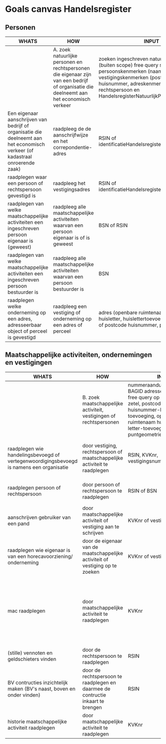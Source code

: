 # Goals canvas Handelsregister

## Personen

| WHATS | HOW | INPUT | OUTPUT | GOALS | STORIES | | | | | | | | | |
|-------|-----|-------|--------|-------|---------|-|-|-|-|-|-|-|-|-|
|       | A. zoek natuurlijke personen en rechtspersonen die eigenaar zijn van een bedrijf of organisatie die deelneemt aan het economisch verkeer | zoeken ingeschreven natuurlijke personen (buiten scope) free query search op persoonskenmerken (naam, zetel) en vestigingskenmerken (postcode huisnummer, adreskenmerken) van rechtspersoon en HandelsregisterNatuurlijkPersoon | rechtspersonen en HandelsregisterNatuurlijkPersonen | identificatie rechtspersoon (RSIN) of HandelsregisterNatuurlijkPersoon identificatie vinden om als padparameter/queryparameter te gebruiken | BUS14 <br /> BUS11 <br /> [#11](../../issues/11) <br /> [#10](../../issues/10) <br /> [#7](../../issues/7) <br /> [#5](../../issues/5) <br /> [#3](../../issues/3) <br /> [#2](../../issues/2) <br /> [#1](../../issues/1)|  |  | |  |    |  |  |  |    |
| Een eigenaar aanschrijven van bedrijf of organisatie die deelneemt aan het economisch verkeer (of kadastraal onroerende zaak)  | raadpleeg de de aanschrijfwijze en het correpondentie-adres                                                                              | RSIN of identificatieHandelsregisterNatuurlijkPersoon                                                                                                                                                                            | aanschrijfwijze en correspondentie-adres van rechtspersoon of handelsRegisterNatuurlijkePersoon                                                                                                                                                                 | eigenaar bedrijf, organisatie of kadastraal onroerende zaak aanschrijven                                                                    | BUS14   | BUS11 | [#11](../../issues/11) | [#10](../../issues/10) | [#7](../../issues/7)  | [#5](../../issues/5)    | [#3](../../issues/3)  | [#2](../../issues/2)  | [#1](../../issues/1) | [#4](../../issues/4) |
| raadplegen waar een persoon of rechtspersoon gevestigd is                                                                      | raadpleeg het vestigingsadres                                                                                                            | RSIN of identificatieHandelsregisterNatuurlijkPersoon                                                                                                                                                                            | vestigingsadres                                                                                                                                                                                                                                                 | raadplegen vestigingsadres van een persoon (om te controleren of iemand belanghebbend is)                                                   | [#1](../../issues/1)      |       |     |     |     |       |     |     |    |    |
| raadplegen van welke maatschappelijke activiteiten een ingeschreven persoon eigenaar is (geweest)                              | raadpleeg alle maatschappelijke activiteiten waarvan een persoon eigenaar is of is geweest                                               | BSN of RSIN                                                                                                                                                                                                                      | maatschappelijke activiteiten waarvan een persoon eigenaar is, of is geweest inclusief juridische vorm                                                                                                                                                          | (overzicht van) maatschappelijke activiteiten vinden waarvan een persoon eigenaar is of is geweest                                          | [#9](../../issues/9)      | [#8](../../issues/8)    | [#2](../../issues/2)  | [#13](../../issues/13) | [#18](../../issues/18) | BUS19 | 33  |     |    |    |
| raadplegen van welke maatschappelijke activiteiten een ingeschreven persoon bestuurder is                                      | raadpleeg alle maatschappelijke activiteiten waarvan een persoon bestuurder is                                                           | BSN                                                                                                                                                                                                                              | maatschappelijke activiteiten waarvan een persoon bestuurder is                                                                                                                                                                                                 | bevoegdheid controleren                                                                                                                     | [#2](../../issues/2)      | 33    |     |     |     |       |     |     |    |    |
| raadplegen welke onderneming op een adres, adresseerbaar object of perceel is gevestigd                                        | raadpleeg een vestiging of onderneming op een adres of perceel                                                                           | adres (openbare ruimtenaam, huisnummer, huisletter, huislettertoevoeging, woonplaats) of postcode huisnummer, punt op de kaart                                                                                                   | vestigingen op het adres of perceel                                                                                                                                                                                                                             | raadplegen wie er op een adres of perceel gevestigd is                                                                                      | [#6](../../issues/6)      |       |     |     |     |       |     |     |    |    |

## Maatschappelijke activiteiten, ondernemingen en vestigingen
| WHATS                                                                                                                          | HOW                                                                                                                                      | INPUT                                                                                                                                                                                                                            | OUTPUT                                                                                                                                                                                                                                                          | GOALS                                                                                                                                       | STORIES |       |     |     |     |       |     |     |    |    |
|--------------------------------------------------------------------------------------------------------------------------------|------------------------------------------------------------------------------------------------------------------------------------------|----------------------------------------------------------------------------------------------------------------------------------------------------------------------------------------------------------------------------------|-----------------------------------------------------------------------------------------------------------------------------------------------------------------------------------------------------------------------------------------------------------------|---------------------------------------------------------------------------------------------------------------------------------------------|---------|-------|-----|-----|-----|-------|-----|-----|----|----|
|                                                                                                                                | B. zoek maatschappelijke activiteit, vestigingen of rechtspersonen                                                                       | nummeraanduidingidentificatie, BAGID adresseerbaar object, free query op handelsnaam, zetel, postcode + huisnummer-letter-toevoeging, openbare ruimtenaam huisnummer-letter-toevoeging,   puntgeometrie (pand?)                  | maatschappelijke activiteiten, rechtspersonen of vestigingen                                                                                                                                                                                                    | maatschappelijke activiteiten, rechtspersonen of vestigingen vinden                                                                         | [#10](../../issues/10)     | [#11](../../issues/11)   |     |     |     |       |     |     |    |    |
| raadplegen wie handelingsbevoegd of vertegenwoordigingsbevoegd is namens een organisatie                                       | door vestiging, rechtspersoon of maatschappelijke activiteit te raadplegen                                                               | RSIN, KVKnr, vestigingsnummer                                                                                                                                                                                                    | vestiging, rechtspersoon of maatschappelijke activiteit inclusief handelingsbevoegde en vertegenwoordigingsbevoegde personen                                                                                                                                    | handelingsbevoegde en vertegenwoordigingsbevoegde personen vinden van een organisatie                                                       | [[#2](../../issues/2)](../../issues/2)      | [#3](../../issues/3)    | [#20](../../issues/20) | [#31](../../issues/31) |     |       |     |     |    |    |
| raadplegen persoon of rechtspersoon                                                                                            | door persoon of rechtspersoon te raadplegen                                                                                              | RSIN of BSN                                                                                                                                                                                                                      | rechtspersoon of persoon met maatschappelijke activiteit                                                                                                                                                                                                        | controleren bestaan (om aan te verhuren of bepalen of aan de voorwaarden wordt voldaan)                                                     | [#4](../../issues/4)      | [#12](../../issues/12)   | [#15](../../issues/15) | [#31](../../issues/31) |     |       |     |     |    |    |
| aanschrijven gebruiker van een pand                                                                                            | door maatschappelijke activiteit of vestiging aan te schrijven                                                                           | KVKnr of vestigngsnummer                                                                                                                                                                                                         | maatschappelijke activiteit of vestiging                                                                                                                                                                                                                        | gebruiker van een pand aanschrijven                                                                                                         | [#10](../../issues/10)     |       |     |     |     |       |     |     |    |    |
| raadplegen wie eigenaar is van een horecavoorziening/ onderneming                                                              | door de eigenaar van de maatschappelijke activiteit of vestiging op te zoeken                                                            | KVKnr of vestigingsnummer                                                                                                                                                                                                        | maatschappelijke activiteit of vestiging met identiticatie van de eiegnaar (persoon)                                                                                                                                                                            | eigenaren opzoeken                                                                                                                          | [#12](../../issues/12)     | [#20](../../issues/20)   | [#31](../../issues/31) |     |     |       |     |     |    |    |
| mac raadplegen                                                                                                                 | door maatschappelijke activiteit te raadplegen                                                                                           | KVKnr                                                                                                                                                                                                                            | maatschappelijke activiteit met vestigingsnaam, hoofdadres, rechtsvorm, soort onderneming, activiteiten, oprichtingsdatum, eigenaar/aandeelhouders, bestuurders en contactgegevens, onder welke branche de mac valt, datum inschrijving en datum uitschrijving  | uitvoeren bibop toets                                                                                                                       | #BUS16  | [#19](../../issues/19)   | [#20](../../issues/20) | [#31](../../issues/31) | [#30](../../issues/30) | [#29](../../issues/29)   | [#26](../../issues/26) | [#25](../../issues/25) |    |    |
| (stille) vennoten en geldschieters vinden                                                                                      | door de rechtspersoon te raadplegen                                                                                                      | RSIN                                                                                                                                                                                                                             | vennoten, aandeelhouders etc.                                                                                                                                                                                                                                   | stille vennoten vinden                                                                                                                      | [#31](../../issues/31)     | [#27](../../issues/27)   |     |     |     |       |     |     |    |    |
| BV contructies inzichtelijk maken (BV's naast, boven en onder vinden)                                                          | door de rechtspersoon te raadplegen en daarmee de contructie inkaart te brengen                                                          | RSIN                                                                                                                                                                                                                             | holdings vinden en hun aandeel in andere BV's                                                                                                                                                                                                                   | BV constructies inzichtelijk maken                                                                                                          | [#28](../../issues/28)     |       |     |     |     |       |     |     |    |    |
| historie maatschappelijke activiteit raadplegen                                                                                | door maatschappelijke activiteit te raadplegen                                                                                           | KVKnr                                                                                                                                                                                                                            | nader te bepalen                                                                                                                                                                                                                                                | uitvoeren bibop toets                                                                                                                       | [#17](../../issues/17)     | #33   |     |     |     |       |     |     |    |    |
